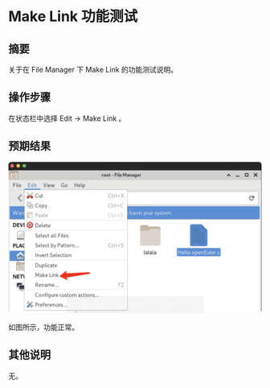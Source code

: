 # Make Link 功能测试

## 摘要

关于在 File Manager 下 Make Link 的功能测试说明。

## 操作步骤

在状态栏中选择 Edit ->  Make Link 。

## 预期结果

![makelink功能测试-1](./img/makelink功能测试-1.png)

如图所示，功能正常。

## 其他说明

无。
